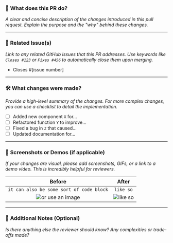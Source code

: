 ### 🤔 **What does this PR do?**

_A clear and concise description of the changes introduced in this pull request. Explain the purpose and the "why" behind these changes._

---

### 🔗 **Related Issue(s)**

_Link to any related GitHub issues that this PR addresses. Use keywords like `Closes #123` or `Fixes #456` to automatically close them upon merging._

-   Closes #[issue number]

---

### 🛠️ **What changes were made?**

_Provide a high-level summary of the changes. For more complex changes, you can use a checklist to detail the implementation._

-   [ ] Added new component `X` for...
-   [ ] Refactored function `Y` to improve...
-   [ ] Fixed a bug in `Z` that caused...
-   [ ] Updated documentation for...

---

### 📸 **Screenshots or Demos (if applicable)**

_If your changes are visual, please add screenshots, GIFs, or a link to a demo video. This is incredibly helpful for reviewers._

|                                Before                                 |                         After                         |
| :-------------------------------------------------------------------: | :---------------------------------------------------: |
|               `it can also be some sort of code block`                |                       `like so`                       |
| ![or use an image](https://placehold.co/600x400?text=Or+use+an+image) | ![like so](https://placehold.co/600x400?text=Like+So) |

---

### 📝 **Additional Notes (Optional)**

_Is there anything else the reviewer should know? Any complexities or trade-offs made?_
